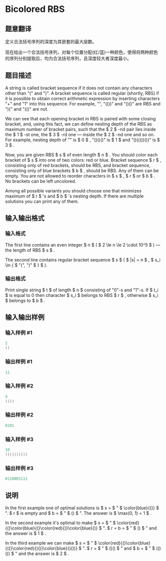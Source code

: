 # Bicolored RBS

## 题意翻译

定义合法括号序列的深度为其嵌套的最大层数。

现在给出一个合法括号序列，对每个位置分配(红/蓝)一种颜色，使得将两种颜色的序列分别提取后，均为合法括号序列，且深度较大者深度最小。

## 题目描述

A string is called bracket sequence if it does not contain any characters other than "(" and ")". A bracket sequence is called regular (shortly, RBS) if it is possible to obtain correct arithmetic expression by inserting characters "+" and "1" into this sequence. For example, "", "(())" and "()()" are RBS and ")(" and "(()" are not.

We can see that each opening bracket in RBS is paired with some closing bracket, and, using this fact, we can define nesting depth of the RBS as maximum number of bracket pairs, such that the $ 2 $ -nd pair lies inside the $ 1 $ -st one, the $ 3 $ -rd one — inside the $ 2 $ -nd one and so on. For example, nesting depth of "" is $ 0 $ , "()()()" is $ 1 $ and "()((())())" is $ 3 $ .

Now, you are given RBS $ s $ of even length $ n $ . You should color each bracket of $ s $ into one of two colors: red or blue. Bracket sequence $ r $ , consisting only of red brackets, should be RBS, and bracket sequence, consisting only of blue brackets $ b $ , should be RBS. Any of them can be empty. You are not allowed to reorder characters in $ s $ , $ r $ or $ b $ . No brackets can be left uncolored.

Among all possible variants you should choose one that minimizes maximum of $ r $ 's and $ b $ 's nesting depth. If there are multiple solutions you can print any of them.

## 输入输出格式

### 输入格式

The first line contains an even integer $ n $ ( $ 2 \le n \le 2 \cdot 10^5 $ ) — the length of RBS $ s $ .

The second line contains regular bracket sequence $ s $ ( $ |s| = n $ , $ s_i \in \{ $ "(", ")" $ \} $ ).

### 输出格式

Print single string $ t $ of length $ n $ consisting of "0"-s and "1"-s. If $ t_i $ is equal to 0 then character $ s_i $ belongs to RBS $ r $ , otherwise $ s_i $ belongs to $ b $ .

## 输入输出样例

### 输入样例 #1

```cpp
2
()

```
### 输出样例 #1

```cpp
11

```
### 输入样例 #2

```cpp
4
(())

```
### 输出样例 #2

```cpp
0101

```
### 输入样例 #3

```cpp
10
((()())())

```
### 输出样例 #3

```cpp
0110001111
```


## 说明

In the first example one of optimal solutions is $ s = $ " $ \color{blue}{()} $ ". $ r $ is empty and $ b = $ " $ () $ ". The answer is $ \max(0, 1) = 1 $ .

In the second example it's optimal to make $ s = $ " $ \color{red}{(}\color{blue}{(}\color{red}{)}\color{blue}{)} $ ". $ r = b = $ " $ () $ " and the answer is $ 1 $ .

In the third example we can make $ s = $ " $ \color{red}{(}\color{blue}{((}\color{red}{)()}\color{blue}{)())} $ ". $ r = $ " $ ()() $ " and $ b = $ " $ (()()) $ " and the answer is $ 2 $ .

